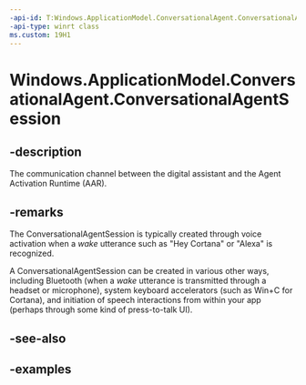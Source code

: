 ```yaml
---
-api-id: T:Windows.ApplicationModel.ConversationalAgent.ConversationalAgentSession
-api-type: winrt class
ms.custom: 19H1
---
```


<!-- Class syntax.
public class ConversationalAgentSession : IClosable
-->

# Windows.ApplicationModel.ConversationalAgent.ConversationalAgentSession

## -description

The communication channel between the digital assistant and the Agent Activation Runtime (AAR).

## -remarks

The ConversationalAgentSession is typically created through voice activation when a *wake* utterance such as "Hey Cortana" or "Alexa" is recognized.

A ConversationalAgentSession can be created in various other ways, including Bluetooth (when a *wake* utterance is transmitted through a headset or microphone), system keyboard accelerators (such as Win+C for Cortana), and initiation of speech interactions from within your app (perhaps through some kind of press-to-talk UI).

## -see-also

## -examples
